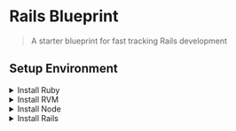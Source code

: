 # Rails Blueprint
> A starter blueprint for fast tracking Rails development

## Setup Environment
<details>
  <summary>Install Ruby</summary>

  [https://guides.rubyonrails.org/getting_started.html#installing-ruby](https://guides.rubyonrails.org/getting_started.html#installing-ruby)
  ```
  ruby -v 
  ```
</details>

<details>
  <summary>Install RVM</summary>

  [https://rvm.io/rvm/install](https://rvm.io/rvm/install)
  ```
  rvm --default use 3.0.0 
  ```
</details>

<details>
  <summary>Install Node</summary>

  [https://guides.rubyonrails.org/getting_started.html#installing-node-js-and-yarn](https://guides.rubyonrails.org/getting_started.html#installing-node-js-and-yarn)
  ```
  npm -v
  ```
  ```
  yarn -v
  ```
</details>

<details>
  <summary>Install Rails</summary>

  [https://guides.rubyonrails.org/getting_started.html#creating-a-new-rails-project-installing-rails-installing-rails]
  ```
  gem install rails -v 7.0.0
  ```
  ```
  rails -v
  ```
</details>
